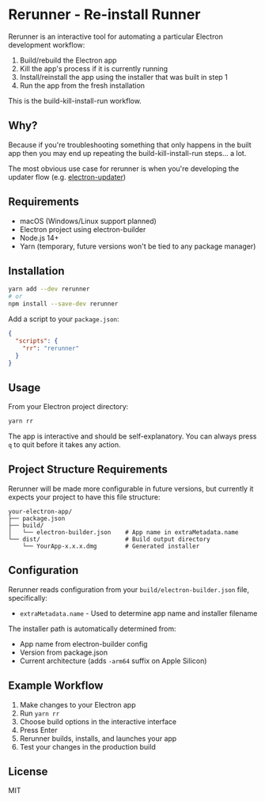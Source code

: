 # Rerunner - Re-install Runner

Rerunner is an interactive tool for automating a particular Electron development workflow:

1. Build/rebuild the Electron app
1. Kill the app's process if it is currently running
1. Install/reinstall the app using the installer that was built in step 1
1. Run the app from the fresh installation

This is the build-kill-install-run workflow.

## Why?

Because if you're troubleshooting something that only happens in the built app then you may end up repeating the build-kill-install-run steps... a lot.

The most obvious use case for rerunner is when you're developing the updater flow (e.g. [electron-updater](https://www.npmjs.com/package/electron-updater))

## Requirements

- macOS (Windows/Linux support planned)
- Electron project using electron-builder
- Node.js 14+
- Yarn (temporary, future versions won't be tied to any package manager)

## Installation

```bash
yarn add --dev rerunner
# or
npm install --save-dev rerunner
```

Add a script to your `package.json`:

```json
{
  "scripts": {
    "rr": "rerunner"
  }
}
```

## Usage

From your Electron project directory:

```bash
yarn rr
```

The app is interactive and should be self-explanatory. You can always press `q` to quit before it takes any action.

## Project Structure Requirements

Rerunner will be made more configurable in future versions, but currently it expects your project to have this file structure:

```
your-electron-app/
├── package.json
├── build/
│   └── electron-builder.json    # App name in extraMetadata.name
└── dist/                        # Build output directory
    └── YourApp-x.x.x.dmg        # Generated installer
```

## Configuration

Rerunner reads configuration from your `build/electron-builder.json` file, specifically:
- `extraMetadata.name` - Used to determine app name and installer filename

The installer path is automatically determined from:
- App name from electron-builder config
- Version from package.json
- Current architecture (adds `-arm64` suffix on Apple Silicon)

## Example Workflow

1. Make changes to your Electron app
2. Run `yarn rr`
3. Choose build options in the interactive interface
4. Press Enter
5. Rerunner builds, installs, and launches your app
6. Test your changes in the production build

## License

MIT